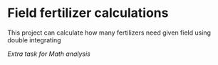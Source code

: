 # Field fertilizer calculations
This project can calculate how many fertilizers need 
given field using double integrating

*Extra task for Math analysis*